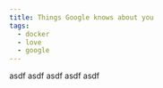 ```yaml
---
title: Things Google knows about you
tags:
  - docker
  - love
  - google
---
```


asdf
asdf
asdf
asdf
asdf

